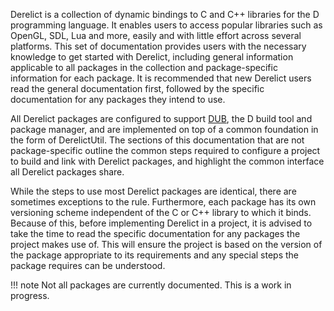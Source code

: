 Derelict is a collection of dynamic bindings to C and C++ libraries for the D programming language. It enables users to access popular libraries such as OpenGL, SDL, Lua and more, easily and with little effort across several platforms. This set of documentation provides users with the necessary knowledge to get started with Derelict, including general information applicable to all packages in the collection and package-specific information for each package. It is recommended that new Derelict users read the general documentation first, followed by the specific documentation for any packages they intend to use.

All Derelict packages are configured to support [DUB], the D build tool and package manager, and are implemented on top of a common foundation in the form of DerelictUtil. The sections of this documentation that are not package-specific outline the common steps required to configure a project to build and link with Derelict packages, and highlight the common interface all Derelict packages share.

While the steps to use most Derelict packages are identical, there are sometimes exceptions to the rule. Furthermore, each package has its own versioning scheme independent of the C or C++ library to which it binds. Because of this, before implementing Derelict in a project, it is advised to take the time to read the specific documentation for any packages the project makes use of. This will ensure the project is based on the version of the package appropriate to its requirements and any special steps the package requires can be understood.

!!! note
    Not all packages are currently documented. This is a work in progress.
        
[DUB]: http://code.dlang.org/download
